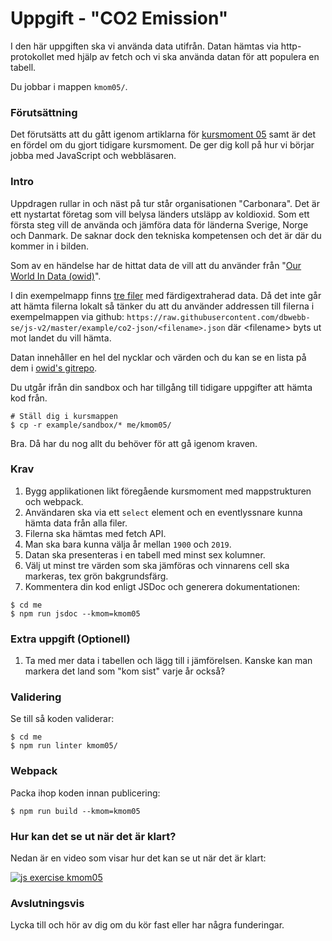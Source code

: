 # Uppgift - "CO2 Emission"

I den här uppgiften ska vi använda data utifrån. Datan hämtas via http-protokollet med hjälp av fetch och vi ska använda datan för att populera en tabell.

Du jobbar i mappen `kmom05/`.

### Förutsättning

Det förutsätts att du gått igenom artiklarna för [kursmoment 05](../../articles/kmom05) samt är det en fördel om du gjort tidigare kursmoment. De ger dig koll på hur vi börjar jobba med JavaScript och webbläsaren.

### Intro

Uppdragen rullar in och näst på tur står organisationen "Carbonara". Det är ett nystartat företag som vill belysa länders utsläpp av koldioxid. Som ett första steg vill de använda och jämföra data för länderna Sverige, Norge och Danmark. De saknar dock den tekniska kompetensen och det är där du kommer in i bilden.

Som av en händelse har de hittat data de vill att du använder från "[Our World In Data (owid)](https://ourworldindata.org/co2-and-other-greenhouse-gas-emissions)".

I din exempelmapp finns [tre filer](../../example/co2-json) med färdigextraherad data. Då det inte går att hämta filerna lokalt så tänker du att du använder addressen till filerna i exempelmappen via github: `https://raw.githubusercontent.com/dbwebb-se/js-v2/master/example/co2-json/<filename>.json` där &lt;filename&gt; byts ut mot landet du vill hämta.

Datan innehåller en hel del nycklar och värden och du kan se en lista på dem i [owid's gitrepo](https://github.com/owid/co2-data/blob/master/owid-co2-codebook.csv).

Du utgår ifrån din sandbox och har tillgång till tidigare uppgifter att hämta kod från.

```console
# Ställ dig i kursmappen
$ cp -r example/sandbox/* me/kmom05/
```

Bra. Då har du nog allt du behöver för att gå igenom kraven.

### Krav

1. Bygg applikationen likt föregående kursmoment med mappstrukturen och webpack.
2. Användaren ska via ett `select` element och en eventlyssnare kunna hämta data från alla filer.
3. Filerna ska hämtas med fetch API.
4. Man ska bara kunna välja år mellan `1900` och `2019`.
5. Datan ska presenteras i en tabell med minst sex kolumner.
6. Välj ut minst tre värden som ska jämföras och vinnarens cell ska markeras, tex grön bakgrundsfärg.
7. Kommentera din kod enligt JSDoc och generera dokumentationen:

```console
$ cd me
$ npm run jsdoc --kmom=kmom05
```

### Extra uppgift (Optionell)

1. Ta med mer data i tabellen och lägg till i jämförelsen. Kanske kan man markera det land som "kom sist" varje år också?
<!-- 1. Implementera cachning av datan så du inte hämtar den mer än en gång. -->

### Validering

Se till så koden validerar:

```console
$ cd me
$ npm run linter kmom05/
```

### Webpack

Packa ihop koden innan publicering:

```console
$ npm run build --kmom=kmom05
```

### Hur kan det se ut när det är klart?

Nedan är en video som visar hur det kan se ut när det är klart:

[![js exercise kmom05](https://img.youtube.com/vi/rXqr9K65pdo/0.jpg)](https://www.youtube.com/watch?v=rXqr9K65pdo)

### Avslutningsvis

Lycka till och hör av dig om du kör fast eller har några funderingar.
